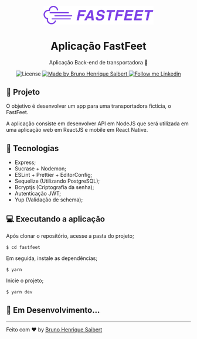 <p align="center">
    <img alt="FastFeet" src="https://github.com/BrunoSaibert/fastfeet/blob/master/src/assets/logo.png?raw=true" width="300px" />
</p>

<h1 align="center">
  Aplicação FastFeet
</h1>

<p align="center">Aplicação Back-end de transportadora 🚛</p>

<p align="center">
  <img alt="License" src="https://img.shields.io/badge/license-MIT-2ecc71">

  <a href="https://github.com/BrunoSaibert">
    <img alt="Made by Bruno Henrique Saibert" src="https://img.shields.io/badge/Made%20by-Bruno%20Henrique%20Saibert-2ecc71">
  </a>

  <a href="https://linkedin.com/in/brunohenriquesaibert">
    <img alt="Follow me Linkedin" src="https://img.shields.io/badge/Follow%20up-brunohenriquesaibert-2ecc71?style=social&logo=linkedin">
  </a>
</p>

## 🚀 Projeto

O objetivo é desenvolver um app para uma transportadora fictícia, o FastFeet.

A aplicação consiste em desenvolver API em NodeJS que será utilizada em uma aplicação web em ReactJS e mobile em React Native.

## 🔧 Tecnologias

- Express;
- Sucrase + Nodemon;
- ESLint + Prettier + EditorConfig;
- Sequelize (Utilizando PostgreSQL);
- Bcryptjs (Criptografia da senha);
- Autenticação JWT;
- Yup (Validação de schema);

## 💻 Executando a aplicação

Após clonar o repositório, acesse a pasta do projeto;

```
$ cd fastfeet
```

Em seguida, instale as dependências;

```
$ yarn
```

Inicie o projeto;

```
$ yarn dev
```

## 🚧 **Em Desenvolvimento...**

---

Feito com ♥ by [Bruno Henrique Saibert](https://www.linkedin.com/in/brunohenriquesaibert)
